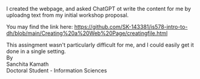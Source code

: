 I created the webpage, and asked ChatGPT ot write the content for me by uploadng text from my initial workshop proposal.

You may find the link here:
https://github.com/SK-143381/is578-intro-to-dh/blob/main/Creating%20a%20Web%20Page/creatingfile.html

This assingment wasn't particularly difficult for me, and I could easily get it done in a single setting.
<br>
By<br>
Sanchita Kamath <br>
Doctoral Student - Information Sciences